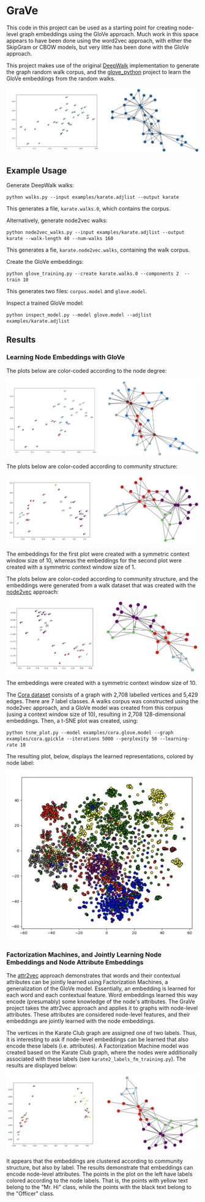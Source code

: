 # GraVe

This code in this project can be used as a starting point for creating node-level graph embeddings using the GloVe 
approach. Much work in this space appears to have been done using the word2vec approach, with either the SkipGram or 
CBOW models, but very little has been done with the GloVe approach. 

This project makes use of the original [DeepWalk](https://github.com/phanein/deepwalk) implementation to generate the
graph random walk corpus, and the [glove_python](https://github.com/maciejkula/glove-python) project to learn the 
GloVe embeddings from the random walks.

![Results](resources/grave_results.png)

## Example Usage

Generate DeepWalk walks:
```
python walks.py --input examples/karate.adjlist --output karate
```
This generates a file, `karate.walks.0`, which contains the corpus.

Alternatively, generate node2vec walks:
```
python node2vec_walks.py --input examples/karate.adjlist --output karate --walk-length 40 --num-walks 160
```
This generates a fie, `karate.node2vec.walks`, containing the walk corpus.

Create the GloVe embeddings:
```
python glove_training.py --create karate.walks.0 --components 2  --train 10
```
This generates two files: `corpus.model` and `glove.model`.

Inspect a trained GloVe model:
```
python inspect_model.py --model glove.model --adjlist examples/karate.adjlist
```

## Results

### Learning Node Embeddings with GloVe

The plots below are color-coded according to the node degree: 

![Results by node degree](resources/grave_results_by_degree.png)

The plots below are color-coded according to community structure:

![Results by community](resources/grave_results_by_community.png)

The embeddings for the first plot were created with a symmetric context window size of 10, whereas the embeddings for 
the second plot were created with a symmetric context window size of 1.

The plots below are color-coded according to community structure, and the embeddings were generated from a walk dataset 
that was created with the [node2vec](https://github.com/aditya-grover/node2vec) approach:

![Results node2vec](resources/grave_results_node2vec.png)

The embeddings were created with a symmetric context window size of 10.

The [Cora dataset](https://graphsandnetworks.com/the-cora-dataset/) consists of a graph with 2,708 labelled vertices and 
5,429 edges. There are 7 label classes. A walks corpus was constructed using the node2vec approach, and a GloVe model 
was created from this corpus (using a context window size of 10), resulting in 2,708 128-dimensional embeddings. Then, 
a t-SNE plot was created, using:
```
python tsne_plot.py --model examples/cora.glove.model --graph examples/cora.gpickle --iterations 5000 --perplexity 50 --learning-rate 10
```
The resulting plot, below, displays the learned representations, colored by node label:

<img src="resources/tsne_cora_dim128.png" width="500">

### Factorization Machines, and Jointly Learning Node Embeddings and Node Attribute Embeddings

The [attr2vec](https://www.aclweb.org/anthology/N18-1042/) approach demonstrates that words and their contextual 
attributes can be jointly learned using Factorization Machines, a generalization of the GloVe model. Essentially, an 
embedding is learned for each word and each contextual feature. Word embeddings learned this way encode (presumably)
some knowledge of the node's attributes. The GraVe project takes the attr2vec approach and applies it to graphs with
node-level attributes. These attributes are considered node-level features, and their embeddings are jointly learned 
with the node embeddings.

The vertices in the Karate Club graph are assigned one of two labels. Thus, it is interesting to ask if node-level
embeddings can be learned that also encode these labels (i.e. attributes). A Factorization Machine model was created 
based on the Karate Club graph, where the nodes were additionally associated with these labels (see 
`karate2_labels_fm_training.py`). The results are displayed below:

![Results karate2 labels](resources/karate2_label_fm_results.png)

It appears that the embeddings are clustered according to community structure, but also by label. The results 
demonstrate that embeddings can encode node-level attributes. The points in the plot on the left have labels colored 
according to the node labels. That is, the points with yellow text belong to the "Mr. Hi" class, while the points with 
the black text belong to the "Officer" class.  